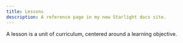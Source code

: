 ```yaml
---
title: Lessons
description: A reference page in my new Starlight docs site.
---
```


A lesson is a unit of curriculum, centered around a learning objective.

